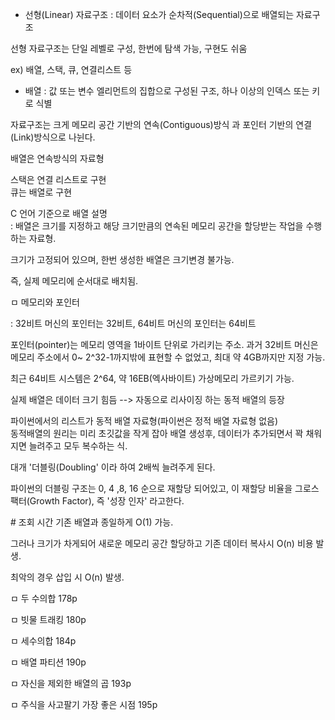 - 선형(Linear) 자료구조 : 데이터 요소가 순차적(Sequential)으로 배열되는 자료구조

선형 자료구조는 단일 레벨로 구성, 한번에 탐색 가능, 구현도 쉬움

ex) 배열, 스택, 큐, 연결리스트 등


- 배열 : 값 또는 변수 엘리먼트의 집합으로 구성된 구조, 하나 이상의 인덱스 또는 키로 식별

자료구조는 크게 메모리 공간 기반의 연속(Contiguous)방식 과 포인터 기반의 연결(Link)방식으로 나뉜다.

배열은 연속방식의 자료형

스택은 연결 리스트로 구현   
큐는 배열로 구현

C 언어 기준으로 배열 설명   
: 배열은 크기를 지정하고 해당 크기만큼의 연속된 메모리 공간을 할당받는 작업을 수행하는 자료형.

크기가 고정되어 있으며, 한번 생성한 배열은 크기변경 불가능.

즉, 실제 메모리에 순서대로 배치됨.

ㅁ 메모리와 포인터

: 32비트 머신의 포인터는 32비트, 64비트 머신의 포인터는 64비트

포인터(pointer)는 메모리 영역을 1바이트 단위로 가리키는 주소. 과거 32비트 머신은 메모리 주소에서 0~ 2^32-1까지밖에 표현할 수 없었고, 최대 약 4GB까지만 지정 가능.

최근 64비트 시스템은 2^64, 약 16EB(엑사바이트) 가상메모리 가르키기 가능.

실제 배열은 데이터 크기 힘듬 --> 자동으로 리사이징 하는 동적 배열의 등장

파이썬에서의 리스트가 동적 배열 자료형(파이썬은 정적 배열 자료형 없음)   
동적배열의 원리는 미리 초깃값을 작게 잡아 배열 생성후, 데이터가 추가되면서 꽉 채워지면 늘려주고 모두 복수하는 식.

대개 '더블링(Doubling' 이라 하여 2배씩 늘려주게 된다.

파이썬의 더블링 구조는 0, 4 ,8, 16 순으로 재할당 되어있고, 이 재할당 비율을 그로스 팩터(Growth Factor), 즉 '성장 인자' 라고한다.

\# 조회 시간 기존 배열과 종일하게 O(1)  가능.   

그러나 크기가 차게되어 새로운 메모리 공간 할당하고 기존 데이터 복사시 O(n) 비용 발생.

최악의 경우 삽입 시 O(n) 발생.

ㅁ 두 수의합 178p

ㅁ 빗물 트래킹 180p

ㅁ 세수의합 184p

ㅁ 배열 파티션 190p

ㅁ 자신을 제외한 배열의 곱 193p

ㅁ 주식을 사고팔기 가장 좋은 시점 195p


